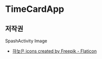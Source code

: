 # TimeCardApp

## 저작권
SpashActivity Image
- <a href="https://www.flaticon.com/kr/free-icons/" title="늦은 아이콘">햐늦은 icons created by Freepik - Flaticon</a>